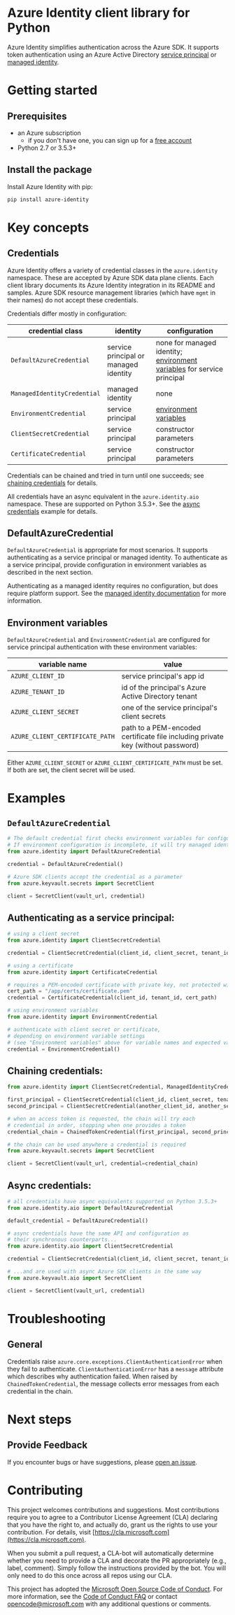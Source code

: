# Azure Identity client library for Python
Azure Identity simplifies authentication across the Azure SDK.
It supports token authentication using an Azure Active Directory
[service principal](https://docs.microsoft.com/en-us/cli/azure/create-an-azure-service-principal-azure-cli)
or
[managed identity](https://docs.microsoft.com/en-us/azure/active-directory/managed-identities-azure-resources/overview).

# Getting started
## Prerequisites
- an Azure subscription
  - if you don't have one, you can sign up for a
  [free account](https://azure.microsoft.com/free/)
- Python 2.7 or 3.5.3+

## Install the package
Install Azure Identity with pip:
```sh
pip install azure-identity
```

# Key concepts
## Credentials
Azure Identity offers a variety of credential classes in the `azure.identity`
namespace. These are accepted by Azure SDK data plane clients. Each client
library documents its Azure Identity integration in its README and samples.
Azure SDK resource management libraries (which have `mgmt` in their names)
do not accept these credentials.

Credentials differ mostly in configuration:

|credential class|identity|configuration
|-|-|-
|`DefaultAzureCredential`|service principal or managed identity|none for managed identity; [environment variables](#environment-variables) for service principal
|`ManagedIdentityCredential`|managed identity|none
|`EnvironmentCredential`|service principal|[environment variables](#environment-variables)
|`ClientSecretCredential`|service principal|constructor parameters
|`CertificateCredential`|service principal|constructor parameters

Credentials can be chained and tried in turn until one succeeds; see
[chaining credentials](#chaining-credentials) for details.

All credentials have an async equivalent in the `azure.identity.aio` namespace.
These are supported on Python 3.5.3+. See the
[async credentials](#async-credentials) example for details.

## DefaultAzureCredential
`DefaultAzureCredential` is appropriate for most scenarios. It supports
authenticating as a service principal or managed identity. To authenticate
as a service principal, provide configuration in environment variables as
described in the next section.

Authenticating as a managed identity requires no configuration, but does
require platform support. See the
[managed identity documentation](https://docs.microsoft.com/en-us/azure/active-directory/managed-identities-azure-resources/services-support-managed-identities)
for more information.

## Environment variables

`DefaultAzureCredential` and `EnvironmentCredential` are configured for service
principal authentication with these environment variables:

|variable name|value
|-|-
|`AZURE_CLIENT_ID`|service principal's app id
|`AZURE_TENANT_ID`|id of the principal's Azure Active Directory tenant
|`AZURE_CLIENT_SECRET`|one of the service principal's client secrets
|`AZURE_CLIENT_CERTIFICATE_PATH`|path to a PEM-encoded certificate file including private key (without password)

Either `AZURE_CLIENT_SECRET` or `AZURE_CLIENT_CERTIFICATE_PATH` must be set.
If both are set, the client secret will be used.

# Examples

## `DefaultAzureCredential`
```py
# The default credential first checks environment variables for configuration as described above.
# If environment configuration is incomplete, it will try managed identity.
from azure.identity import DefaultAzureCredential

credential = DefaultAzureCredential()

# Azure SDK clients accept the credential as a parameter
from azure.keyvault.secrets import SecretClient

client = SecretClient(vault_url, credential)
```

## Authenticating as a service principal:
```py
# using a client secret
from azure.identity import ClientSecretCredential

credential = ClientSecretCredential(client_id, client_secret, tenant_id)

# using a certificate
from azure.identity import CertificateCredential

# requires a PEM-encoded certificate with private key, not protected with a password
cert_path = "/app/certs/certificate.pem"
credential = CertificateCredential(client_id, tenant_id, cert_path)

# using environment variables
from azure.identity import EnvironmentCredential

# authenticate with client secret or certificate,
# depending on environment variable settings
# (see "Environment variables" above for variable names and expected values)
credential = EnvironmentCredential()
```

## Chaining credentials:
```py
from azure.identity import ClientSecretCredential, ManagedIdentityCredential, ChainedTokenCredential

first_principal = ClientSecretCredential(client_id, client_secret, tenant_id)
second_principal = ClientSecretCredential(another_client_id, another_secret, tenant_id)

# when an access token is requested, the chain will try each
# credential in order, stopping when one provides a token
credential_chain = ChainedTokenCredential(first_principal, second_principal)

# the chain can be used anywhere a credential is required
from azure.keyvault.secrets import SecretClient

client = SecretClient(vault_url, credential=credential_chain)
```

## Async credentials:
```py
# all credentials have async equivalents supported on Python 3.5.3+
from azure.identity.aio import DefaultAzureCredential

default_credential = DefaultAzureCredential()

# async credentials have the same API and configuration as
# their synchronous counterparts...
from azure.identity.aio import ClientSecretCredential

credential = ClientSecretCredential(client_id, client_secret, tenant_id)

# ...and are used with async Azure SDK clients in the same way
from azure.keyvault.aio import SecretClient

client = SecretClient(vault_url, credential)
```

# Troubleshooting
## General
Credentials raise `azure.core.exceptions.ClientAuthenticationError` when they fail
to authenticate. `ClientAuthenticationError` has a `message` attribute which
describes why authentication failed. When raised by `ChainedTokenCredential`,
the message collects error messages from each credential in the chain.

# Next steps
## Provide Feedback
If you encounter bugs or have suggestions, please
[open an issue](https://github.com/Azure/azure-sdk-for-python/issues).

# Contributing
This project welcomes contributions and suggestions.  Most contributions require you to agree to a
Contributor License Agreement (CLA) declaring that you have the right to, and actually do, grant us
the rights to use your contribution. For details, visit [https://cla.microsoft.com](https://cla.microsoft.com).

When you submit a pull request, a CLA-bot will automatically determine whether you need to provide
a CLA and decorate the PR appropriately (e.g., label, comment). Simply follow the instructions
provided by the bot. You will only need to do this once across all repos using our CLA.

This project has adopted the
[Microsoft Open Source Code of Conduct](https://opensource.microsoft.com/codeofconduct/).
For more information, see the
[Code of Conduct FAQ](https://opensource.microsoft.com/codeofconduct/faq/)
or contact [opencode@microsoft.com](mailto:opencode@microsoft.com) with any
additional questions or comments.
